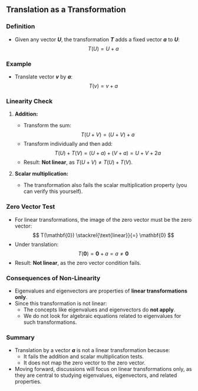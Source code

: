 ## Translation as a Transformation

### Definition
- Given any vector **$U$**, the transformation **$T$** adds a fixed vector **$a$** to **$U$**:
  $$
  T(U) = U + a
  $$

### Example
- Translate vector **$v$** by **$a$**:
  $$
  T(v) = v + a
  $$

### Linearity Check
1. **Addition:**
    - Transform the sum:
      $$
      T(U + V) = (U + V) + a
      $$
    - Transform individually and then add:
      $$
      T(U) + T(V) = (U + a) + (V + a) = U + V + 2a
      $$
    - Result: **Not linear**, as $T(U + V) \neq T(U) + T(V)$.
      
2. **Scalar multiplication:**
    - The transformation also fails the scalar multiplication property (you can verify this yourself).

### Zero Vector Test
- For linear transformations, the image of the zero vector must be the zero vector:
  $$
  T(\mathbf{0}) \stackrel{\text{linear}}{=} \mathbf{0}
  $$
- Under translation:
  $$
  T(\mathbf{0}) = \mathbf{0} + a = a \neq \mathbf{0}
  $$
- Result: **Not linear**, as the zero vector condition fails.

### Consequences of Non-Linearity
- Eigenvalues and eigenvectors are properties of **linear transformations only**.
- Since this transformation is not linear:
  - The concepts like eigenvalues and eigenvectors do **not apply**.
  - We do not look for algebraic equations related to eigenvalues for such transformations.

### Summary
- Translation by a vector **$a$** is not a linear transformation because:
  - It fails the addition and scalar multiplication tests.
  - It does not map the zero vector to the zero vector.
- Moving forward, discussions will focus on linear transformations only, as they are central to studying eigenvalues, eigenvectors, and related properties.